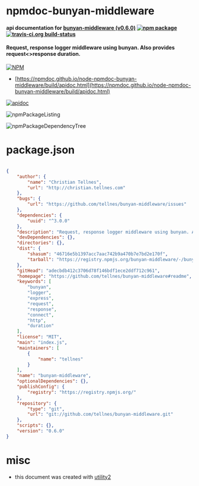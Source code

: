 # npmdoc-bunyan-middleware

#### api documentation for  [bunyan-middleware (v0.6.0)](https://github.com/tellnes/bunyan-middleware#readme)  [![npm package](https://img.shields.io/npm/v/npmdoc-bunyan-middleware.svg?style=flat-square)](https://www.npmjs.org/package/npmdoc-bunyan-middleware) [![travis-ci.org build-status](https://api.travis-ci.org/npmdoc/node-npmdoc-bunyan-middleware.svg)](https://travis-ci.org/npmdoc/node-npmdoc-bunyan-middleware)

#### Request, response logger middleware using bunyan. Also provides request<>response duration.

[![NPM](https://nodei.co/npm/bunyan-middleware.png?downloads=true&downloadRank=true&stars=true)](https://www.npmjs.com/package/bunyan-middleware)

- [https://npmdoc.github.io/node-npmdoc-bunyan-middleware/build/apidoc.html](https://npmdoc.github.io/node-npmdoc-bunyan-middleware/build/apidoc.html)

[![apidoc](https://npmdoc.github.io/node-npmdoc-bunyan-middleware/build/screenCapture.buildCi.browser.%252Ftmp%252Fbuild%252Fapidoc.html.png)](https://npmdoc.github.io/node-npmdoc-bunyan-middleware/build/apidoc.html)

![npmPackageListing](https://npmdoc.github.io/node-npmdoc-bunyan-middleware/build/screenCapture.npmPackageListing.svg)

![npmPackageDependencyTree](https://npmdoc.github.io/node-npmdoc-bunyan-middleware/build/screenCapture.npmPackageDependencyTree.svg)



# package.json

```json

{
    "author": {
        "name": "Christian Tellnes",
        "url": "http://christian.tellnes.com"
    },
    "bugs": {
        "url": "https://github.com/tellnes/bunyan-middleware/issues"
    },
    "dependencies": {
        "uuid": "^3.0.0"
    },
    "description": "Request, response logger middleware using bunyan. Also provides request<>response duration.",
    "devDependencies": {},
    "directories": {},
    "dist": {
        "shasum": "46716e5b1397acc7aac742b9a470b7e7bd2e170f",
        "tarball": "https://registry.npmjs.org/bunyan-middleware/-/bunyan-middleware-0.6.0.tgz"
    },
    "gitHead": "adecbdb412c3706d78f146bdf1ece2ddf712c961",
    "homepage": "https://github.com/tellnes/bunyan-middleware#readme",
    "keywords": [
        "bunyan",
        "logger",
        "express",
        "request",
        "response",
        "connect",
        "http",
        "duration"
    ],
    "license": "MIT",
    "main": "index.js",
    "maintainers": [
        {
            "name": "tellnes"
        }
    ],
    "name": "bunyan-middleware",
    "optionalDependencies": {},
    "publishConfig": {
        "registry": "https://registry.npmjs.org/"
    },
    "repository": {
        "type": "git",
        "url": "git://github.com/tellnes/bunyan-middleware.git"
    },
    "scripts": {},
    "version": "0.6.0"
}
```



# misc
- this document was created with [utility2](https://github.com/kaizhu256/node-utility2)
